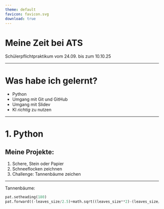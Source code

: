 ```yaml
---
theme: default
favicon: favicon.svg
download: true
---
```


# Meine Zeit bei ATS
Schülerpflichtpraktikum vom 24.09. bis zum 10.10.25

---

# Was habe ich gelernt?
- Python
- Umgang mit Git und GitHub
- Umgang mit Slidev
- KI *richtig* zu nutzen

---

# 1. Python
## Meine Projekte:
1. Schere, Stein oder Papier
2. Schneeflocken zeichnen
3. Challenge: Tannenbäume zeichen

---
Tannenbäume:

  ```python
pat.setheading(180)
pat.forward((-leaves_size/2.5)+math.sqrt((leaves_size**2)-(leaves_size/2)**2))
  
